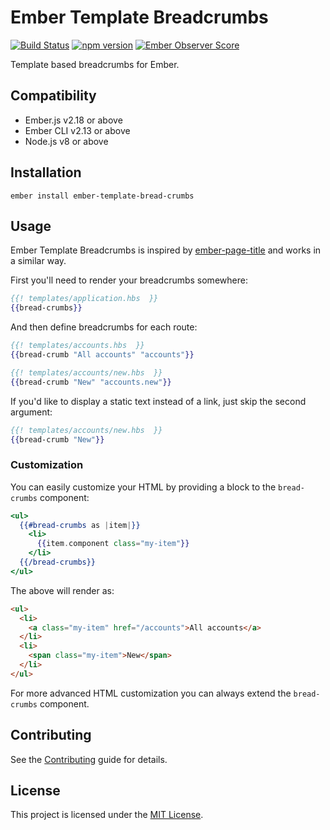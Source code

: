 Ember Template Breadcrumbs
==============================================================================

[![Build Status](https://travis-ci.org/nibynic/ember-template-bread-crumbs.svg?branch=master)](https://travis-ci.org/nibynic/ember-template-bread-crumbs)
[![npm version](https://badge.fury.io/js/ember-template-bread-crumbs.svg)](https://badge.fury.io/js/ember-template-bread-crumbs)
[![Ember Observer Score](https://emberobserver.com/badges/ember-template-bread-crumbs.svg)](https://emberobserver.com/addons/ember-template-bread-crumbs)


Template based breadcrumbs for Ember.


Compatibility
------------------------------------------------------------------------------

* Ember.js v2.18 or above
* Ember CLI v2.13 or above
* Node.js v8 or above


Installation
------------------------------------------------------------------------------

```
ember install ember-template-bread-crumbs
```


Usage
------------------------------------------------------------------------------

Ember Template Breadcrumbs is inspired by [ember-page-title](https://github.com/adopted-ember-addons/ember-page-title)
and works in a similar way.

First you'll need to render your breadcrumbs somewhere:

```handlebars
{{! templates/application.hbs  }}
{{bread-crumbs}}
```

And then define breadcrumbs for each route:

```handlebars
{{! templates/accounts.hbs  }}
{{bread-crumb "All accounts" "accounts"}}
```

```handlebars
{{! templates/accounts/new.hbs  }}
{{bread-crumb "New" "accounts.new"}}
```

If you'd like to display a static text instead of a link, just skip the second argument:

```handlebars
{{! templates/accounts/new.hbs  }}
{{bread-crumb "New"}}
```

### Customization

You can easily customize your HTML by providing a block to the `bread-crumbs` component:

```handlebars
<ul>
  {{#bread-crumbs as |item|}}
    <li>
      {{item.component class="my-item"}}
    </li>
  {{/bread-crumbs}}
</ul>
```

The above will render as:

```html
<ul>
  <li>
    <a class="my-item" href="/accounts">All accounts</a>
  </li>
  <li>
    <span class="my-item">New</span>
  </li>
</ul>
```

For more advanced HTML customization you can always extend the `bread-crumbs` component.

Contributing
------------------------------------------------------------------------------

See the [Contributing](CONTRIBUTING.md) guide for details.


License
------------------------------------------------------------------------------

This project is licensed under the [MIT License](LICENSE.md).
